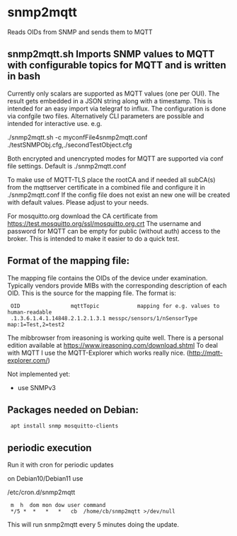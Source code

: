 # snmp2mqtt
Reads OIDs from SNMP and sends them to MQTT

## snmp2mqtt.sh Imports SNMP values to MQTT with configurable topics for MQTT and is written in bash

Currently only scalars are supported as MQTT values (one per OUI). The result gets embedded in a JSON string
along with a timestamp. This is intended for an easy import via telegraf to influx.
The configuration is done via confgile two files. Alternatively CLI parameters are possible and
intended for interactive use.  e.g.

 ./snmp2mqtt.sh -c myconfFile4snmp2mqtt.conf ./testSNMPObj.cfg,./secondTestObject.cfg

Both encrypted and unencrypted modes for MQTT are supported via conf file settings. Default is ./snmp2mqtt.conf

To make use of MQTT-TLS place the rootCA and if needed all subCA(s) from the mqttserver certificate in a combined 
file and configure it in ./snmp2mqtt.conf
If the config file does not exist an new one will be created with default values. Please adjust to your needs.

For mosquitto.org download the CA certificate from https://test.mosquitto.org/ssl/mosquitto.org.crt
The username and password for MQTT can be empty for public (without auth) access to the broker. This is intended
to make it easier to do a quick test.

## Format of the mapping file:
The mapping file contains the OIDs of the device under examination. Typically vendors provide MIBs with the 
corresponding description of each OID. This is the source for the mapping file.
The format is:

```
 OID				mqttTopic			 mapping for e.g. values to human-readable
 .1.3.6.1.4.1.14848.2.1.2.1.3.1 messpc/sensors/1/nSensorType     map:1=Test,2=test2
```

The mibbrowser from ireasoning is working quite well. There is a personal edition available at 
https://www.ireasoning.com/download.shtml
To deal with MQTT I use the MQTT-Explorer which works really nice. (http://mqtt-explorer.com/)

Not implemented yet:
 - use SNMPv3

## Packages needed on Debian:
```
 apt install snmp mosquitto-clients
```
 

## periodic execution

Run it with cron for periodic updates 

on Debian10/Debian11 use


 /etc/cron.d/snmp2mqtt
```
 m  h  dom mon dow user command
 */5 *  *   *   *   cb  /home/cb/snmp2mqtt >/dev/null
```

This will run snmp2mqtt every 5 minutes doing the update.

